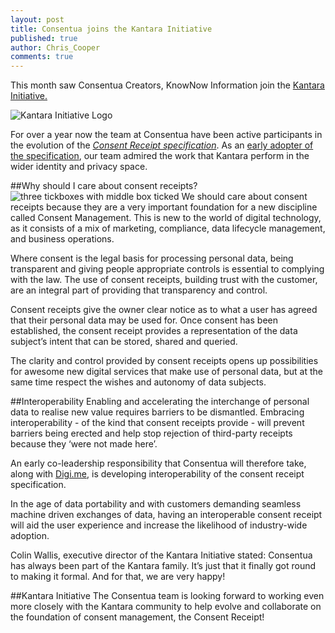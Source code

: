 ```yaml
---
layout: post
title: Consentua joins the Kantara Initiative
published: true
author: Chris_Cooper
comments: true
---
```



This month saw Consentua Creators, KnowNow Information join the <a href="https://kantarainitiative.org/kantara-initiative-releases-first-open-global-consent-receipt-specification/">Kantara Initiative. </a>

<img class="img-left" src="https://www.google.co.uk/url?sa=i&rct=j&q=&esrc=s&source=images&cd=&cad=rja&uact=8&ved=2ahUKEwiQ76vXjbLaAhWILVAKHbiVAV4QjRx6BAgAEAU&url=https%3A%2F%2Fsecurekey.com%2Fabout-securekey%2F&psig=AOvVaw0hobEa2sYP5DuE2Z2mmW5b&ust=1523532099690557" alt="Kantara Initiative Logo">

For over a year now the team at Consentua have been active participants in the evolution of the <em><a href="https://kantarainitiative.org/file-downloads/file-download-consent-receipt-recommendation-v1-0-r
eport/">Consent Receipt specification</a></em>. As an <a href="https://kantarainitiative.org/confluence/display/infosharing/2+-+Consent+Receipt+Implementations">early adopter of the specification</a>, our team admired the work that Kantara perform in the wider identity and privacy space.

##Why should I care about consent receipts?
<img class="img-right" src="http://www.kn-i.com/images/tickboxes.jpg" alt="three tickboxes with middle box ticked">
We should care about consent receipts because they are a very important foundation for a new discipline called Consent Management. This is new to the world of digital technology, as it consists of a mix of marketing, compliance, data lifecycle management, and business operations.

Where consent is the legal basis for processing personal data, being transparent and giving people appropriate controls is essential to complying with the law. The use of consent receipts,  building trust with the customer, are an integral part of providing that transparency and control.

Consent receipts give the owner clear notice as to what a user has agreed that their personal data may be used for. Once consent has been established, the consent receipt provides a representation of the data subject’s intent that can be stored, shared and queried.

The clarity and control provided by consent receipts opens up possibilities for awesome new digital services that make use of personal data, but at the same time respect the wishes and autonomy of data subjects.

##Interoperability
Enabling and accelerating the interchange of personal data to realise new value requires barriers to be dismantled. Embracing interoperability - of the kind that consent receipts provide - will prevent barriers being erected and help stop rejection of third-party receipts because they ‘were not made here’.

An early co-leadership responsibility that Consentua will therefore take, along with <a href="https://digi.me">Digi.me</a>, is developing interoperability of the consent receipt specification.

In the age of data portability and with customers demanding seamless machine driven exchanges of data, having an interoperable consent receipt will aid the user experience and increase the likelihood of industry-wide adoption. 

Colin Wallis, executive director of the Kantara Initiative stated: 
Consentua has always been part of the Kantara family. It’s just that it finally got round to making it formal. And for that, we are very happy!

##Kantara Initiative
The Consentua team is looking forward to working even more closely with the Kantara community to help evolve and collaborate on the foundation of consent management, the Consent Receipt! 

